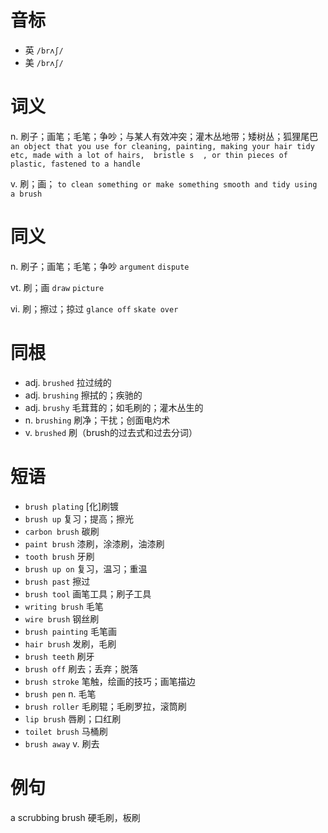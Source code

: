 # 音标

- 英 `/brʌʃ/`
- 美 `/brʌʃ/`

# 词义

n. 刷子；画笔；毛笔；争吵；与某人有效冲突；灌木丛地带；矮树丛；狐狸尾巴
`an object that you use for cleaning, painting, making your hair tidy etc, made with a lot of hairs,  bristle s  , or thin pieces of plastic, fastened to a handle`

v. 刷；画；
`to clean something or make something smooth and tidy using a brush`

# 同义

n. 刷子；画笔；毛笔；争吵
`argument` `dispute`

vt. 刷；画
`draw` `picture`

vi. 刷；擦过；掠过
`glance off` `skate over`

# 同根

- adj. `brushed` 拉过绒的
- adj. `brushing` 擦拭的；疾驰的
- adj. `brushy` 毛茸茸的；如毛刷的；灌木丛生的
- n. `brushing` 刷净；干扰；创面电灼术
- v. `brushed` 刷（brush的过去式和过去分词）

# 短语

- `brush plating` [化]刷镀
- `brush up` 复习；提高；擦光
- `carbon brush` 碳刷
- `paint brush` 漆刷，涂漆刷，油漆刷
- `tooth brush` 牙刷
- `brush up on` 复习，温习；重温
- `brush past` 擦过
- `brush tool` 画笔工具；刷子工具
- `writing brush` 毛笔
- `wire brush` 钢丝刷
- `brush painting` 毛笔画
- `hair brush` 发刷，毛刷
- `brush teeth` 刷牙
- `brush off` 刷去；丢弃；脱落
- `brush stroke` 笔触，绘画的技巧；画笔描边
- `brush pen` n. 毛笔
- `brush roller` 毛刷辊；毛刷罗拉，滚筒刷
- `lip brush` 唇刷；口红刷
- `toilet brush` 马桶刷
- `brush away` v. 刷去

# 例句

a scrubbing brush
硬毛刷，板刷


